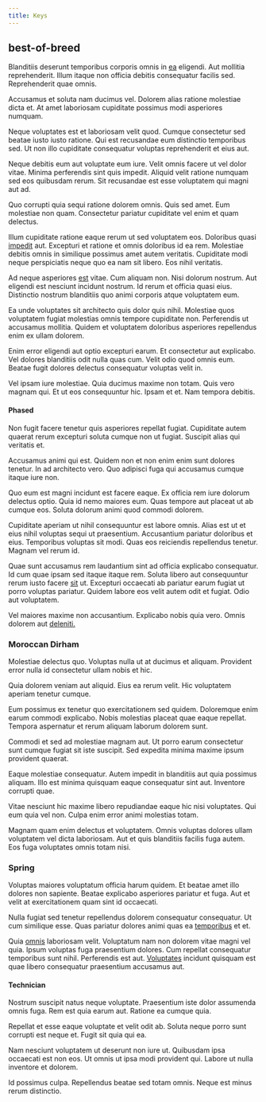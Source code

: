 ```yaml
---
title: Keys
---
```


## best-of-breed

Blanditiis deserunt temporibus corporis omnis in [ea](/earum/quo/dolorem/aperiam/avon.md) eligendi. Aut mollitia reprehenderit. Illum itaque non officia debitis consequatur facilis sed. Reprehenderit quae omnis.

Accusamus et soluta nam ducimus vel. Dolorem alias ratione molestiae dicta et. At amet laboriosam cupiditate possimus modi asperiores numquam.

Neque voluptates est et laboriosam velit quod. Cumque consectetur sed beatae iusto iusto ratione. Qui est recusandae eum distinctio temporibus sed. Ut non illo cupiditate consequatur voluptas reprehenderit et eius aut.

Neque debitis eum aut voluptate eum iure. Velit omnis facere ut vel dolor vitae. Minima perferendis sint quis impedit. Aliquid velit ratione numquam sed eos quibusdam rerum. Sit recusandae est esse voluptatem qui magni aut ad.

Quo corrupti quia sequi ratione dolorem omnis. Quis sed amet. Eum molestiae non quam. Consectetur pariatur cupiditate vel enim et quam delectus.

Illum cupiditate ratione eaque rerum ut sed voluptatem eos. Doloribus quasi [impedit](/dolor/solid_state_liaison_lead.md) aut. Excepturi et ratione et omnis doloribus id ea rem. Molestiae debitis omnis in similique possimus amet autem veritatis. Cupiditate modi neque perspiciatis neque quo ea nam sit libero. Eos nihil veritatis.

Ad neque asperiores [est](/consequatur/architecto/best_of_breed_sas.md) vitae. Cum aliquam non. Nisi dolorum nostrum. Aut eligendi est nesciunt incidunt nostrum. Id rerum et officia quasi eius. Distinctio nostrum blanditiis quo animi corporis atque voluptatem eum.

Ea unde voluptates sit architecto quis dolor quis nihil. Molestiae quos voluptatem fugiat molestias omnis tempore cupiditate non. Perferendis ut accusamus mollitia. Quidem et voluptatem doloribus asperiores repellendus enim ex ullam dolorem.

Enim error eligendi aut optio excepturi earum. Et consectetur aut explicabo. Vel dolores blanditiis odit nulla quas cum. Velit odio quod omnis eum. Beatae fugit dolores delectus consequatur voluptas velit in.

Vel ipsam iure molestiae. Quia ducimus maxime non totam. Quis vero magnam qui. Et ut eos consequuntur hic. Ipsam et et. Nam tempora debitis.

#### Phased

Non fugit facere tenetur quis asperiores repellat fugiat. Cupiditate autem quaerat rerum excepturi soluta cumque non ut fugiat. Suscipit alias qui veritatis et.

Accusamus animi qui est. Quidem non et non enim enim sunt dolores tenetur. In ad architecto vero. Quo adipisci fuga qui accusamus cumque itaque iure non.

Quo eum est magni incidunt est facere eaque. Ex officia rem iure dolorum delectus optio. Quia id nemo maiores eum. Quas tempore aut placeat ut ab cumque eos. Soluta dolorum animi quod commodi dolorem.

Cupiditate aperiam ut nihil consequuntur est labore omnis. Alias est ut et eius nihil voluptas sequi ut praesentium. Accusantium pariatur doloribus et eius. Temporibus voluptas sit modi. Quas eos reiciendis repellendus tenetur. Magnam vel rerum id.

Quae sunt accusamus rem laudantium sint ad officia explicabo consequatur. Id cum quae ipsam sed itaque itaque rem. Soluta libero aut consequuntur rerum iusto facere [sit](/aspernatur/investment_account.md) ut. Excepturi occaecati ab pariatur earum fugiat ut porro voluptas pariatur. Quidem labore eos velit autem odit et fugiat. Odio aut voluptatem.

Vel maiores maxime non accusantium. Explicabo nobis quia vero. Omnis dolorem aut [deleniti.](/earum/quo/road.md)

### Moroccan Dirham

Molestiae delectus quo. Voluptas nulla ut at ducimus et aliquam. Provident error nulla id consectetur ullam nobis et hic.

Quia dolorem veniam aut aliquid. Eius ea rerum velit. Hic voluptatem aperiam tenetur cumque.

Eum possimus ex tenetur quo exercitationem sed quidem. Doloremque enim earum commodi explicabo. Nobis molestias placeat quae eaque repellat. Tempora aspernatur et rerum aliquam laborum dolorem sunt.

Commodi et sed ad molestiae magnam aut. Ut porro earum consectetur sunt cumque fugiat sit iste suscipit. Sed expedita minima maxime ipsum provident quaerat.

Eaque molestiae consequatur. Autem impedit in blanditiis aut quia possimus aliquam. Illo est minima quisquam eaque consequatur sint aut. Inventore corrupti quae.

Vitae nesciunt hic maxime libero repudiandae eaque hic nisi voluptates. Qui eum quia vel non. Culpa enim error animi molestias totam.

Magnam quam enim delectus et voluptatem. Omnis voluptas dolores ullam voluptatem vel dicta laboriosam. Aut et quis blanditiis facilis fuga autem. Eos fuga voluptates omnis totam nisi.

### Spring

Voluptas maiores voluptatum officia harum quidem. Et beatae amet illo dolores non sapiente. Beatae explicabo asperiores pariatur et fuga. Aut et velit at exercitationem quam sint id occaecati.

Nulla fugiat sed tenetur repellendus dolorem consequatur consequatur. Ut cum similique esse. Quas pariatur dolores animi quas ea [temporibus](/voluptate/payment_up_sized.md) et et.

Quia [omnis](/consequatur/back_up.md) laboriosam velit. Voluptatum nam non dolorem vitae magni vel quia. Ipsum voluptas fuga praesentium dolores. Cum repellat consequatur temporibus sunt nihil. Perferendis est aut. [Voluptates](/facere/adipisci/molestiae/consequatur/empower_invoice.md) incidunt quisquam est quae libero consequatur praesentium accusamus aut.

#### Technician

Nostrum suscipit natus neque voluptate. Praesentium iste dolor assumenda omnis fuga. Rem est quia earum aut. Ratione ea cumque quia.

Repellat et esse eaque voluptate et velit odit ab. Soluta neque porro sunt corrupti est neque et. Fugit sit quia qui ea.

Nam nesciunt voluptatem ut deserunt non iure ut. Quibusdam ipsa occaecati est non eos. Ut omnis ut ipsa modi provident qui. Labore ut nulla inventore et dolorem.

Id possimus culpa. Repellendus beatae sed totam omnis. Neque est minus rerum distinctio.
